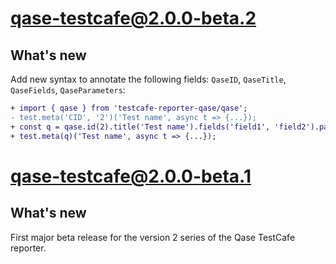 # qase-testcafe@2.0.0-beta.2

## What's new

Add new syntax to annotate the following fields: `QaseID`, `QaseTitle`, `QaseFields`, `QaseParameters`:

```diff
+ import { qase } from 'testcafe-reporter-qase/qase';
- test.meta('CID', '2')('Test name', async t => {...});
+ const q = qase.id(2).title('Test name').fields('field1', 'field2').parameters('param1', 'param2').create();
+ test.meta(q)('Test name', async t => {...});
```

# qase-testcafe@2.0.0-beta.1

## What's new

First major beta release for the version 2 series of the Qase TestCafe reporter.
